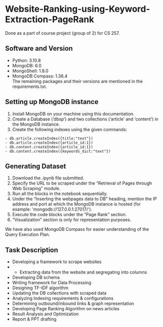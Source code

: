 # Website-Ranking-using-Keyword-Extraction-PageRank
Done as a part of course project (group of 2) for CS 257.

## Software and Version
- Python: 3.10.8
- MongoDB: 6.0 
- MongoShell: 1.8.0
- MongoDB Compass: 1.36.4  
The remaining packages and their versions are mentioned in the requirements.txt.

## Setting up MongoDB instance
1. Install MongoDB on your machine using this documentation.
2. Create a Database (‘dbsp’) and two collections (‘article’ and ‘content’) in the MongoDB instance.
3. Create the following indexes using the given commands:

```
- db.article.createIndex({title:"text"})
- db.article.createIndex({article_id:1})
- db.content.createIndex({article_id:1})
- db.content.createIndex({keywords_dict:"text"})
```

## Generating Dataset
1. Download the .ipynb file submitted.
2. Specify the URL to be scraped under the “Retrieval of Pages through Web Scraping” module. 
3. Run all the blocks in the notebook sequentially. 
4. Under the “Inserting the webpages data to DB” heading, mention the IP address and port at which the MongoDB instance is hosted (for example:  'mongodb://127.0.0.1:27017/').
5. Execute the code blocks under the “Page Rank” section.
6. “Visualization” section is only for representation purposes. 

We have also used MongoDB Compass for easier understanding of the Query Execution Plan.

## Task Description
* Developing a framework to scrape websites
* * Extracting data from the website and segregating into columns
* Developing DB schema
* Writing framework for Data Processing
* Designing TF-IDF algorithm
* Updating the DB collections with scraped data
* Analyzing Indexing requirements & configurations
* Determining outbound/inbound links & graph representation
* Developing Page Ranking Algorithm on news articles
* Result Analysis and Optimization
* Report & PPT drafting
